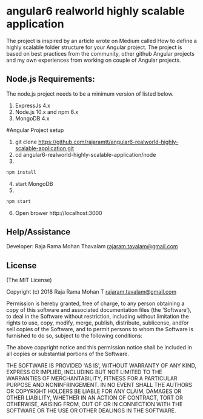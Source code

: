 
# angular6 realworld highly scalable application

The project is inspired by an article  wrote on Medium called How to define a highly scalable folder structure for your Angular project. The project is based on best practices from the community, other github Angular projects and my own experiences from working on couple of Angular projects.


## Node.js Requirements:

The node.js project needs to be a minimum version of listed below.

1. ExpressJs 4.x 
2. Node.js 10.x and npm 6.x
3. MongoDB 4.x

#Angular Project setup

1. git clone https://github.com/rajaramtt/angular6-realworld-highly-scalable-application.git
2. cd angular6-realworld-highly-scalable-application/node
3. 
```sh
npm install
```
4. start MongoDB
5. 
```sh
npm start
```
6. Open brower http://localhost:3000

## Help/Assistance

Developer: Raja Rama Mohan Thavalam <rajaram.tavalam@gmail.com> 


## License


(The MIT License)

Copyright (c) 2018 Raja Rama Mohan T <rajaram.tavalam@gmail.com>

Permission is hereby granted, free of charge, to any person obtaining
a copy of this software and associated documentation files (the
'Software'), to deal in the Software without restriction, including
without limitation the rights to use, copy, modify, merge, publish,
distribute, sublicense, and/or sell copies of the Software, and to
permit persons to whom the Software is furnished to do so, subject to
the following conditions:

The above copyright notice and this permission notice shall be
included in all copies or substantial portions of the Software.

THE SOFTWARE IS PROVIDED 'AS IS', WITHOUT WARRANTY OF ANY KIND,
EXPRESS OR IMPLIED, INCLUDING BUT NOT LIMITED TO THE WARRANTIES OF
MERCHANTABILITY, FITNESS FOR A PARTICULAR PURPOSE AND NONINFRINGEMENT.
IN NO EVENT SHALL THE AUTHORS OR COPYRIGHT HOLDERS BE LIABLE FOR ANY
CLAIM, DAMAGES OR OTHER LIABILITY, WHETHER IN AN ACTION OF CONTRACT,
TORT OR OTHERWISE, ARISING FROM, OUT OF OR IN CONNECTION WITH THE
SOFTWARE OR THE USE OR OTHER DEALINGS IN THE SOFTWARE.